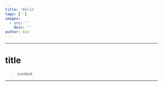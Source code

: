 ```yaml
---
title: 'Hello'
tags: ['']
images:
  - src: ''
    desc: ''
author: mie
---
```


---
# title
> content
---
